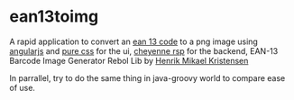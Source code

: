 ean13toimg
==========

A rapid application to convert an [ean 13 code](http://en.wikipedia.org/wiki/European_Article_Number) to a png image using [angularjs](http://angularjs.org/) and [pure css](http://purecss.io/) for the ui, [cheyenne rsp](http://cheyenne-server.org) for the backend, EAN-13 Barcode Image Generator Rebol Lib by [Henrik Mikael Kristensen](http://www.hmkdesign.dk)

In parrallel, try to do the same thing in java-groovy world to compare ease of use.
